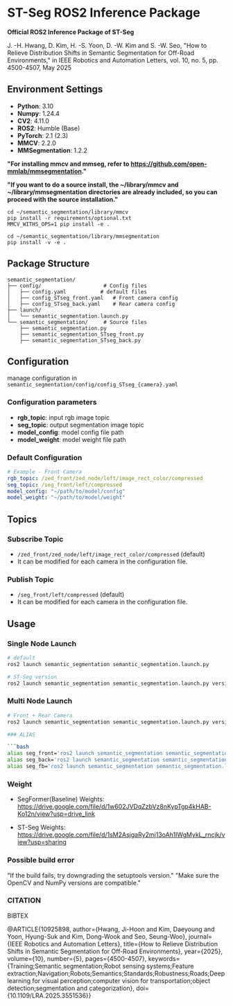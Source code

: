 # ST-Seg ROS2 Inference Package

**Official ROS2 Inference Package of ST-Seg**

J. -H. Hwang, D. Kim, H. -S. Yoon, D. -W. Kim and S. -W. Seo, "How to Relieve Distribution Shifts in Semantic Segmentation for Off-Road Environments," in IEEE Robotics and Automation Letters, vol. 10, no. 5, pp. 4500-4507, May 2025

## Environment Settings

- **Python**: 3.10
- **Numpy**: 1.24.4
- **CV2**: 4.11.0
- **ROS2**: Humble (Base)
- **PyTorch**: 2.1 (2.3)
- **MMCV**: 2.2.0
- **MMSegmentation**: 1.2.2

**"For installing mmcv and mmseg, refer to https://github.com/open-mmlab/mmsegmentation."**

**"If you want to do a source install, the ~/library/mmcv and ~/library/mmsegmentation directories are already included, so you can proceed with the source installation."**
```
cd ~/semantic_segmentation/library/mmcv
pip install -r requirements/optional.txt
MMCV_WITHS_OPS=1 pip install -e .

cd ~/semantic_segmentation/library/mmsegmentation
pip install -v -e .
```

## Package Structure

```
semantic_segmentation/
├── config/                    # Config files
│   ├── config.yaml           # default files
│   ├── config_STseg_front.yaml   # Front camera config
│   ├── config_STseg_back.yaml    # Rear camera config
├── launch/
│   └── semantic_segmentation.launch.py
└── semantic_segmentation/     # Source files
    ├── semantic_segmentation.py
    ├── semantic_segmentation_STseg_front.py
    ├── semantic_segmentation_STseg_back.py
```

## Configuration

manage configuration in `semantic_segmentation/config/config_STseg_{camera}.yaml` 

### Configuration parameters

- **rgb_topic**: input rgb image topic
- **seg_topic**: output segmentation image topic 
- **model_config**: model config file path
- **model_weight**: model weight file path

### Default Configuration

```yaml
# Example - Front Camera
rgb_topic: /zed_front/zed_node/left/image_rect_color/compressed
seg_topic: /seg_front/left/compressed
model_config: "~/path/to/model/config"
model_weight: "~/path/to/model/weight"
```

## Topics

### Subscribe Topic
- `/zed_front/zed_node/left/image_rect_color/compressed` (default)
- It can be modified for each camera in the configuration file.

### Publish Topic
- `/seg_front/left/compressed` (default)
- It can be modified for each camera in the configuration file.


## Usage

### Single Node Launch

```bash
# default
ros2 launch semantic_segmentation semantic_segmentation.launch.py

# ST-Seg version
ros2 launch semantic_segmentation semantic_segmentation.launch.py versions:="STseg_front"
```

### Multi Node Launch

```bash
# Front + Rear Camera
ros2 launch semantic_segmentation semantic_segmentation.launch.py versions:="STseg_front,STseg_back"

### ALIAS

```bash
alias seg_front='ros2 launch semantic_segmentation semantic_segmentation.launch.py versions:="STseg_front'
alias seg_back='ros2 launch semantic_segmentation semantic_segmentation.launch.py versions:="STseg_back'
alias seg_fb='ros2 launch semantic_segmentation semantic_segmentation.launch.py versions:="STseg_front, STseg_back"'
```

### Weight 

- SegFormer(Baseline) Weights:
https://drive.google.com/file/d/1w602JVDqZzbVz8nKypTgp4kHAB-Ko12n/view?usp=drive_link

- ST-Seg Weights:
https://drive.google.com/file/d/1sM2AsjgaRy2mj13oAh1IWgMykL_rncjk/view?usp=sharing

### Possible build error

"If the build fails, try downgrading the setuptools version."
"Make sure the OpenCV and NumPy versions are compatible."

### CITATION

BIBTEX

@ARTICLE{10925898,
  author={Hwang, Ji-Hoon and Kim, Daeyoung and Yoon, Hyung-Suk and Kim, Dong-Wook and Seo, Seung-Woo},
  journal={IEEE Robotics and Automation Letters}, 
  title={How to Relieve Distribution Shifts in Semantic Segmentation for Off-Road Environments}, 
  year={2025},
  volume={10},
  number={5},
  pages={4500-4507},
  keywords={Training;Semantic segmentation;Robot sensing systems;Feature extraction;Navigation;Robots;Semantics;Standards;Robustness;Roads;Deep learning for visual perception;computer vision for transportation;object detection;segmentation and categorization},
  doi={10.1109/LRA.2025.3551536}}




